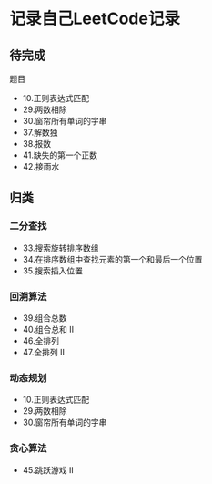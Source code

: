 # 记录自己LeetCode记录

## 待完成
题目
+ 10.正则表达式匹配
+ 29.两数相除
+ 30.窗帘所有单词的字串
+ 37.解数独
+ 38.报数
+ 41.缺失的第一个正数
+ 42.接雨水

## 归类

### 二分查找

* 33.搜索旋转排序数组
* 34.在排序数组中查找元素的第一个和最后一个位置
* 35.搜索插入位置

### 回溯算法

* 39.组合总数
* 40.组合总和 II
* 46.全排列
* 47.全排列 II

### 动态规划
+ 10.正则表达式匹配
+ 29.两数相除
+ 30.窗帘所有单词的字串


### 贪心算法
* 45.跳跃游戏 II



